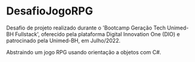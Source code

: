 # DesafioJogoRPG
 Desafio de projeto realizado durante o 'Bootcamp Geração Tech Unimed-BH Fullstack', oferecido pela plataforma Digital Innovation One (DIO) e patrocinado pela Unimed-BH, em Julho/2022.
 
 Abstraindo um jogo RPG usando orientação a objetos com C#.